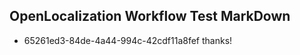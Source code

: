 ## OpenLocalization Workflow Test MarkDown
* 65261ed3-84de-4a44-994c-42cdf11a8fef thanks!

<!--HONumber=Oct16_HO3-->


